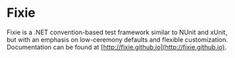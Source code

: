 # Fixie

Fixie is a .NET convention-based test framework similar to NUnit and xUnit, but with an emphasis on low-ceremony defaults and flexible customization. Documentation can be found at [http://fixie.github.io](http://fixie.github.io).